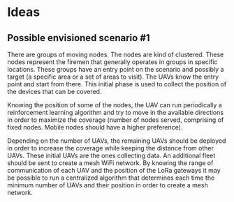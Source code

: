 # Ideas

## Possible envisioned scenario #1

There are groups of moving nodes. The nodes are kind of clustered. These nodes represent the firemen that generally operates in groups in specific locations. These groups have an entry point on the scenario and possibly a target (a specific area or a set of areas to visit). The UAVs know the entry point and start from there. This initial phase is used to collect the position of the devices that can be covered. 

Knowing the position of some of the nodes, the UAV can run periodically a reinforcement learning algorithm and try to move in the available directions in order to maximize the coverage (number of nodes served, comprising of fixed nodes. Mobile nodes should have a higher preference).

Depending on the number of UAVs, the remaining UAVs should be deployed in order to increase the coverage while keeping the distance from other UAVs. These initial UAVs are the ones collecting data. An additional fleet should be sent to create a mesh WiFi network. By knowing the range of communication of each UAV and the position of the LoRa gateways it may be possible to run a centralized algorithm that determines each time the minimum number of UAVs and their position in order to create a mesh network.

